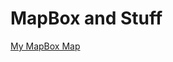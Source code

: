 # MapBox and Stuff

[My MapBox Map](https://api.tiles.mapbox.com/v4/bawjensen.jko2afoh/page.html?access_token=pk.eyJ1IjoiYmF3amVuc2VuIiwiYSI6IlFPNlRUS2cifQ.R3RtJ8XmabO5Rr0BvE6F6Q#4/41.96/-71.18)